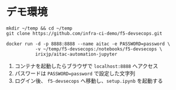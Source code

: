 # デモ環境

```
mkdir ~/temp && cd ~/temp
git clone https://github.com/infra-ci-demo/f5-devsecops.git

docker run -d -p 8888:8888 --name aitac -e PASSWORD=password \
           -v ~/temp/f5-devsecops:/notebooks/f5-devsecops \
           irixjp/aitac-automation-jupyter
```

1. コンテナを起動したらブラウザで `localhost:8888` へアクセス
1. パスワードは `PASSWORD=password` で設定した文字列
1. ログイン後、 `f5-devsecops` へ移動し、`setup.ipynb` を起動する

